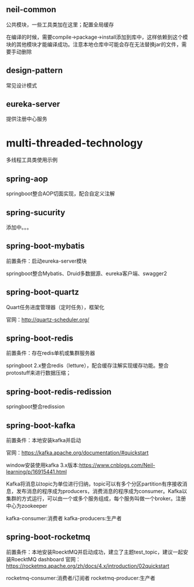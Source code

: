 ## neil-common
公共模块，一些工具类加在这里；配置全局缓存

在编译的时候，需要compile->package->install添加到库中，这样依赖到这个模块的其他模块才能编译成功。注意本地仓库中可能会存在无法替换jar的文件，需要手动删除

## design-pattern
常见设计模式

## eureka-server
提供注册中心服务

# multi-threaded-technology
多线程工具类使用示例

## spring-aop
springboot整合AOP切面实现，配合自定义注解

## spring-sucurity
添加中。。。

## spring-boot-mybatis
前置条件：启动eureka-server模块

springboot整合Mybatis、Druid多数据源、eureka客户端、swagger2

## spring-boot-quartz
Quart任务进度管理器（定时任务），框架化

官网：http://quartz-scheduler.org/

## spring-boot-redis
前置条件：存在redis单机或集群服务器

springboot 2.x整合redis（letture），配合缓存注解实现缓存功能。整合protostuff来进行数据压缩；

## spring-boot-redis-redission
springboot整合redission

## spring-boot-kafka
前置条件：本地安装kafka并启动

官网：https://kafka.apache.org/documentation/#quickstart

window安装使用kafka 3.x版本:https://www.cnblogs.com/Neil-learning/p/16915441.html

Kafka将消息以topic为单位进行归纳，topic可以有多个分区partition有序接收消息，发布消息的程序成为producers，消费消息的程序成为consumer。Kafka以集群的方式运行，可以由一个或多个服务组成，每个服务叫做一个broker。注册中心为zookeeper

kafka-consumer:消费者
kafka-producers:生产者

## spring-boot-rocketmq
前置条件：本地安装RoecktMQ并启动成功，建立了主题test_topic，建议一起安装RoecktMQ dashboard
官网：https://rocketmq.apache.org/zh/docs/4.x/introduction/02quickstart

rocketmq-consumer:消费者/订阅者
rocketmq-producer:生产者